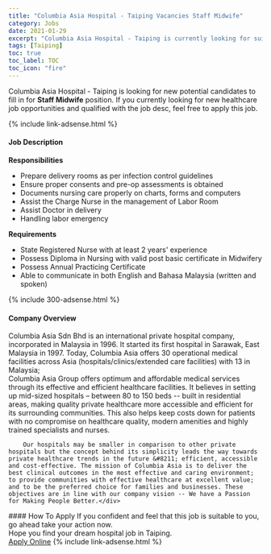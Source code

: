 ```yaml
---
title: "Columbia Asia Hospital - Taiping Vacancies Staff Midwife" 
category: Jobs 
date: 2021-01-29 
excerpt: "Columbia Asia Hospital - Taiping is currently looking for suitable person to fill in the Staff Midwife which positioned at Taiping" 
tags: [Taiping] 
toc: true 
toc_label: TOC 
toc_icon: "fire" 
--- 
```


<p>Columbia Asia Hospital - Taiping is looking for new potential candidates to fill in for <b>Staff Midwife</b> position. If you currently looking for new healthcare job opportunities and qualified with the job desc, feel free to apply this job.
</p>{% include link-adsense.html %} 
<div><div><h4>Job Description</h4></div><div><div><span><div><div><b>Responsibilities</b></div><ul><li>Prepare delivery rooms as per infection control guidelines</li><li>Ensure proper consents and pre-op assessments is obtained</li><li>Documents nursing care properly on charts, forms and computers</li><li>Assist the Charge Nurse in the management of Labor Room</li><li>Assist Doctor in delivery</li><li>Handling labor emergency</li></ul><div><strong>Requirements</strong></div><ul><li>State Registered Nurse with at least 2 years' experience</li><li>Possess Diploma in Nursing with valid post basic certificate in Midwifery</li><li>Possess Annual Practicing Certificate</li><li>Able to communicate in both English and Bahasa Malaysia (written and spoken)</li></ul></div></span></div></div></div> 
{% include 300-adsense.html %} 
<div><div><h4>Company Overview</h4></div><div><div><span><div><div>
<div>
<div>
			Columbia Asia Sdn Bhd is an international private hospital company, incorporated in Malaysia in 1996. It started its first hospital in Sarawak, East Malaysia in 1997. Today, Columbia Asia offers 30 operational medical facilities across Asia (hospitals/clinics/extended care facilities) with 13 in Malaysia;</div>
<div>
			Columbia Asia Group offers optimum and affordable medical services through its effective and efficient healthcare facilities. It believes in setting up mid-sized hospitals &#8211; between 80 to 150 beds -- built in residential areas, making quality private healthcare more accessible and efficient for its surrounding communities. This also helps keep costs down for patients with no compromise on healthcare quality, modern amenities and highly trained specialists and nurses.</div>
		
		Our hospitals may be smaller in comparison to other private hospitals but the concept behind its simplicity leads the way towards private healthcare trends in the future &#8211; efficient, accessible and cost-effective. The mission of Columbia Asia is to deliver the best clinical outcomes in the most effective and caring environment; to provide communities with effective healthcare at excellent value; and to be the preferred choice for families and businesses. These objectives are in line with our company vision -- We have a Passion for Making People Better.</div>
</div></div></span></div></div></div> 
#### How To Apply 
If you confident and feel that this job is suitable to you, go ahead take your action now. <br/> 
Hope you find your dream hospital job in Taiping. <br/> 
<a href="https://www.jobstreet.com.my/en/job/staff-midwife-4462422?jobId=jobstreet-my-job-4462422&sectionRank=8&token=0~9695406e-2746-46ec-a2e5-2443e010e380&fr=SRP%20View%20In%20New%20Ta" class="btn btn--warning" target="_blank" rel="nofollow noopenner">Apply Online</a> 
{% include link-adsense.html %} 